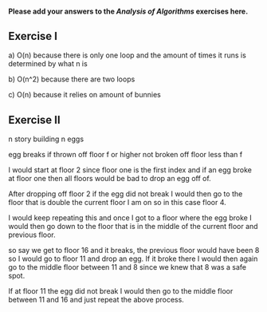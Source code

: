 #### Please add your answers to the **_Analysis of Algorithms_** exercises here.

## Exercise I

a) O(n) because there is only one loop and the amount of times it runs is
determined by what n is

b) O(n^2) because there are two loops

c) O(n) because it relies on amount of bunnies

## Exercise II

n story building
n eggs

egg breaks if thrown off floor f or higher
not broken off floor less than f

I would start at floor 2 since floor one is the first index and if an egg broke at floor one then all floors would be bad to drop an egg off of.

After dropping off floor 2 if the egg did not break I would then go to the floor that is double the current floor I am on so in this case floor 4.

I would keep repeating this and once I got to a floor where the egg broke I would then go down to the floor that is in the middle of the current floor and previous floor.

so say we get to floor 16 and it breaks, the previous floor would have been 8 so I would go to floor 11 and drop an egg. If it broke there I would then again go to the middle floor between 11 and 8 since we knew that 8 was a safe spot.

If at floor 11 the egg did not break I would then go to the middle floor between 11 and 16 and just repeat the above process.
